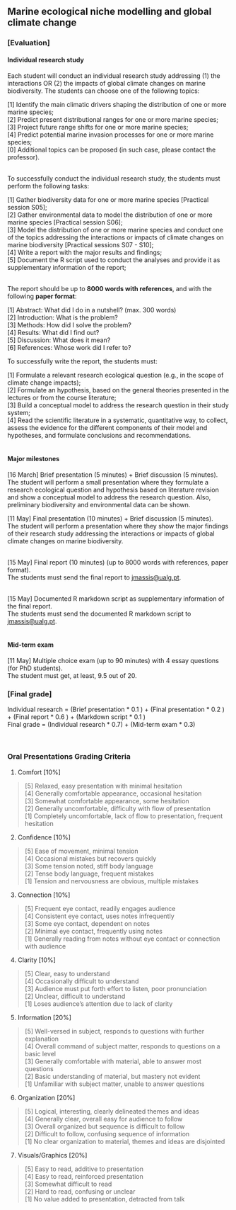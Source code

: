 ## Marine ecological niche modelling and global climate change
### [Evaluation]

#### Individual research study

Each student will conduct an individual research study addressing (1) the interactions OR (2) the impacts of global climate changes on marine biodiversity. The students can choose one of the following topics:

[1] Identify the main climatic drivers shaping the distribution of one or more marine species;<br>
[2] Predict present distributional ranges for one or more marine species;<br>
[3] Project future range shifts for one or more marine species;<br>
[4] Predict potential marine invasion processes for one or more marine species;<br>
[0] Additional topics can be proposed (in such case, please contact the professor).<br><br>

To successfully conduct the individual research study, the students must perform the following tasks:

[1] Gather biodiversity data for one or more marine species [Practical session S05];<br>
[2] Gather environmental data to model the distribution of one or more marine species [Practical session S06];<br>
[3] Model the distribution of one or more marine species and conduct one of the topics addressing the interactions or impacts of climate changes on marine biodiversity [Practical sessions S07 - S10];<br>
[4] Write a report with the major results and findings;<br>
[5] Document the R script used to conduct the analyses and provide it as supplementary information of the report;<br><br>

The report should be up to **8000 words with references**, and with the following **paper format**:

[1] Abstract: What did I do in a nutshell? (max. 300 words)<br>
[2] Introduction: What is the problem?<br>
[3] Methods: How did I solve the problem?<br>
[4] Results: What did I find out?<br>
[5] Discussion: What does it mean?<br>
[6] References: Whose work did I refer to?<br>

To successfully write the report, the students must:

[1] Formulate a relevant research ecological question (e.g., in the scope of climate change impacts);<br>
[2] Formulate an hypothesis, based on the general theories presented in the lectures or from the course literature;<br>
[3] Build a conceptual model to address the research question in their study system;<br>
[4] Read the scientific literature in a systematic, quantitative way, to collect, assess the evidence for the different components of their model and hypotheses, and formulate conclusions and recommendations.<br><br>

#### Major milestones

[16 March] Brief presentation (5 minutes) + Brief discussion (5 minutes).<br>
The student will perform a small presentation where they formulate a research ecological question and hypothesis based on literature revision and show a conceptual model to address the research question. Also, preliminary biodiversity and environmental data can be shown.

[11 May] Final presentation (10 minutes) + Brief discussion (5 minutes).<br>
The student will perform a presentation where they show the major findings of their research study addressing the interactions or impacts of global climate changes on marine biodiversity.<br><br>

[15 May] Final report (10 minutes) (up to 8000 words with references, paper format).<br>
The students must send the final report to jmassis@ualg.pt.<br><br>

[15 May] Documented R markdown script as supplementary information of the final report.<br>
The students must send the documented R markdown script to jmassis@ualg.pt.<br><br>


#### Mid-term exam

[11 May] Multiple choice exam (up to 90 minutes) with 4 essay questions (for PhD students).<br>
The student must get, at least, 9.5 out of 20.<br>

### [Final grade]

Individual research = (Brief presentation * 0.1 ) + (Final presentation * 0.2 ) + (Final report * 0.6 ) + (Markdown script * 0.1 )<br>
Final grade = (Individual research * 0.7) + (Mid-term exam * 0.3)

<br>

### Oral Presentations Grading Criteria

01. Comfort [10%]
  > [5] Relaxed, easy presentation with minimal hesitation <br>
  > [4] Generally comfortable appearance, occasional hesitation <br>
  > [3] Somewhat comfortable appearance, some hesitation <br>
  > [2] Generally uncomfortable, difficulty with flow of presentation <br>
  > [1] Completely uncomfortable, lack of flow to presentation, frequent hesitation

02. Confidence [10%]
  > [5] Ease of movement, minimal tension <br>
  > [4] Occasional mistakes but recovers quickly <br>
  > [3] Some tension noted, stiff body language <br>
  > [2] Tense body language, frequent mistakes <br>
  > [1] Tension and nervousness are obvious, multiple mistakes

03. Connection [10%]
  > [5] Frequent eye contact, readily engages audience <br>
  > [4] Consistent eye contact, uses notes infrequently <br>
  > [3] Some eye contact, dependent on notes <br>
  > [2] Minimal eye contact, frequently using notes <br>
  > [1] Generally reading from notes without eye contact or connection with audience

04. Clarity [10%]
  > [5] Clear, easy to understand <br>
  > [4] Occasionally difficult to understand <br>
  > [3] Audience must put forth effort to listen, poor pronunciation <br>
  > [2] Unclear, difficult to understand <br>
  > [1] Loses audience’s attention due to lack of clarity

05. Information [20%]
  > [5] Well-versed in subject, responds to questions with further explanation <br>
  > [4] Overall command of subject matter, responds to questions on a basic level <br>
  > [3] Generally comfortable with material, able to answer most questions <br>
  > [2] Basic understanding of material, but mastery not evident <br>
  > [1] Unfamiliar with subject matter, unable to answer questions

06. Organization [20%]
  > [5] Logical, interesting, clearly delineated themes and ideas <br>
  > [4] Generally clear, overall easy for audience to follow <br>
  > [3] Overall organized but sequence is difficult to follow <br>
  > [2] Difficult to follow, confusing sequence of information <br>
  > [1] No clear organization to material, themes and ideas are disjointed

07. Visuals/Graphics [20%]
  > [5] Easy to read, additive to presentation <br>
  > [4] Easy to read, reinforced presentation <br>
  > [3] Somewhat difficult to read <br>
  > [2] Hard to read, confusing or unclear <br>
  > [1] No value added to presentation, detracted from talk
